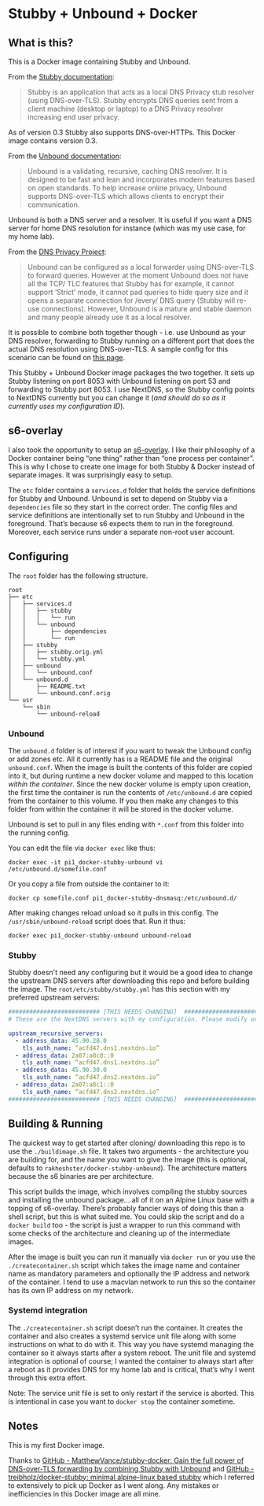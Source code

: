 # Stubby + Unbound + Docker
## What is this?
This is a Docker image containing Stubby and Unbound. 

From the [Stubby documentation](https://dnsprivacy.org/wiki/display/DP/DNS+Privacy+Daemon+-+Stubby):
> Stubby is an application that acts as a local DNS Privacy stub resolver (using DNS-over-TLS). Stubby encrypts DNS queries sent from a client machine (desktop or laptop) to a DNS Privacy resolver increasing end user privacy.

As of version 0.3 Stubby also supports DNS-over-HTTPs. This Docker image contains version 0.3. 

From the [Unbound documentation](https://nlnetlabs.nl/projects/unbound/about/):
> Unbound is a validating, recursive, caching DNS resolver. It is designed to be fast and lean and incorporates modern features based on open standards. To help increase online privacy, Unbound supports DNS-over-TLS which allows clients to encrypt their communication. 

Unbound is both a DNS server and a resolver. It is useful if you want a DNS server for home DNS resolution for instance (which was my use case, for my home lab).

From the [DNS Privacy Project](https://dnsprivacy.org/wiki/display/DP/About+Stubby):
> Unbound can be configured as a local forwarder using DNS-over-TLS to forward queries. However at the moment Unbound does not have all the TCP/ TLC features that Stubby has for example, it cannot support ‘Strict’ mode, it cannot pad queries to hide query size and it opens a separate connection for /every/ DNS query (Stubby will re-use connections). However, Unbound is a mature and stable daemon and many people already use it as a local resolver. 

It is possible to combine both together though - i.e. use Unbound as your DNS resolver, forwarding to Stubby running on a different port that does the actual DNS resolution using DNS-over-TLS. A sample config for this scenario can be found on [this page](https://dnsprivacy.org/wiki/display/DP/DNS+Privacy+Clients#DNSPrivacyClients-Unbound/Stubbycombination). 

This Stubby + Unbound Docker image packages the two together. It sets up Stubby listening on port 8053 with Unbound listening on port 53 and forwarding to Stubby port 8053. I use NextDNS, so the Stubby config points to NextDNS currently but you can change it (_and should do so as it currently uses my configuration ID_). 

## s6-overlay
I also took the opportunity to setup an [s6-overlay](https://github.com/just-containers/s6-overlay). I like their philosophy of a Docker container being “one thing” rather than “one process per container”. This is why I chose to create one image for both Stubby & Docker instead of separate images. It was surprisingly easy to setup. 

The `etc` folder contains a `services.d` folder that holds the service definitions for Stubby and Unbound. Unbound is set to depend on Stubby via a `dependencies` file so they start in the correct order. The config files and service definitions are intentionally set to run Stubby and Unbound in the foreground. That’s because s6 expects them to run in the foreground. Moreover, each service runs under a separate non-root user account. 


## Configuring
The `root` folder has the following structure. 

```
root
├── etc
│   ├── services.d
│   │   ├── stubby
│   │   │   └── run
│   │   └── unbound
│   │       ├── dependencies
│   │       └── run
│   ├── stubby
│   │   ├── stubby.orig.yml
│   │   └── stubby.yml
│   ├── unbound
│   │   └── unbound.conf
│   └── unbound.d
│       ├── README.txt
│       └── unbound.conf.orig
└── usr
    └── sbin
        └── unbound-reload
```

### Unbound
The `unbound.d` folder is of interest if you want to tweak the Unbound config or add zones etc. All it currently has is a README file and the original `unbound.conf`. When the image is built the contents of this folder are copied into it, but during runtime a new docker volume and mapped to this location *within the container*. Since the new docker volume is empty upon creation, the first time the container is run the contents of `/etc/unbound.d` are copied from the container to this volume. If you then make any changes to this folder from within the container it will be stored in the docker volume. 

Unbound is set to pull in any files ending with `*.conf` from this folder into the running config. 

You can edit the file via `docker exec` like thus: 
```
docker exec -it pi1_docker-stubby-unbound vi /etc/unbound.d/somefile.conf
```

Or you copy a file from outside the container to it:
```
docker cp somefile.conf pi1_docker-stubby-dnsmasq:/etc/unbound.d/
```

After making changes reload unload so it pulls in this config. The `/usr/sbin/unbound-reload` script does that. Run it thus:
```
docker exec pi1_docker-stubby-unbound unbound-reload
```

### Stubby
Stubby doesn't need any configuring but it would be a good idea to change the upstream DNS servers after downloading this repo and before building the image. The `root/etc/stubby/stubby.yml` has this section with my preferred upstream servers:

```yaml
########################## [THIS NEEDS CHANGING]  ##############################
# These are the NextDNS servers with my configuration. Please modify or use one of the commented upstreams below. 

upstream_recursive_servers:
  - address_data: 45.90.28.0
    tls_auth_name: “acfd47.dns1.nextdns.io”
  - address_data: 2a07:a8c0::0
    tls_auth_name: “acfd47.dns1.nextdns.io”
  - address_data: 45.90.30.0
    tls_auth_name: “acfd47.dns2.nextdns.io”
  - address_data: 2a07:a8c1::0
    tls_auth_name: “acfd47.dns2.nextdns.io”
########################## [THIS NEEDS CHANGING]  ##############################
```

## Building & Running
The quickest way to get started after cloning/ downloading this repo is to use the `./buildimage.sh` file. It takes two arguments - the architecture you are building for, and the name you want to give the image (this is optional, defaults to `rakheshster/docker-stubby-unbound`). The architecture matters because the s6 binaries are per architecture. 

This script builds the image, which involves compiling the stubby sources and installing the unbound package… all of it on an Alpine Linux base with a topping of s6-overlay. There’s probably fancier ways of doing this than a shell script, but this is what suited me. You could skip the script and do a `docker build` too -  the script is just a wrapper to run this command with some checks of the architecture and cleaning up of the intermediate images. 

After the image is built you can run it manually via `docker run` or you use the `./createcontainer.sh` script which takes the image name and container name as mandatory parameters and optionally the IP address and network of the container. I tend to use a macvlan network to run this so the container has its own IP address on my network. 

### Systemd integration
The `./createcontainer.sh` script doesn’t run the container. It creates the container and also creates a systemd service unit file along with some instructions on what to do with it. This way you have systemd managing the container so it always starts after a system reboot. The unit file and systemd integration is optional of course; I wanted the container to always start after a reboot as it provides DNS for my home lab and is critical, that’s why I went through this extra effort. 

Note: The service unit file is set to only restart if the service is aborted. This is intentional in case you want to `docker stop` the container sometime. 

## Notes
This is my first Docker image. 

Thanks to [GitHub - MatthewVance/stubby-docker: Gain the full power of DNS-over-TLS forwarding by combining Stubby with Unbound](https://github.com/MatthewVance/stubby-docker) and [GitHub - treibholz/docker-stubby: minimal alpine-linux based stubby](https://github.com/treibholz/docker-stubby) which I referred to extensively to pick up Docker as I went along. Any mistakes or inefficiencies in this Docker image are all mine. 
